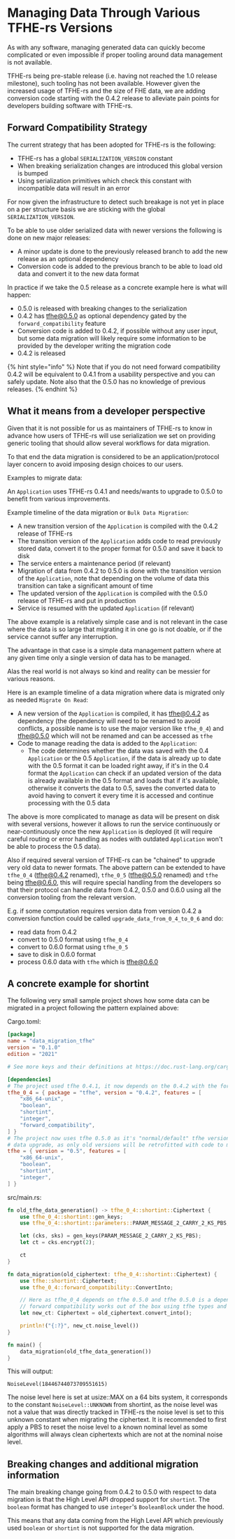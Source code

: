 # Managing Data Through Various TFHE-rs Versions

As with any software, managing generated data can quickly become complicated or even impossible if proper tooling around data management is not available.

TFHE-rs being pre-stable release (i.e. having not reached the 1.0 release milestone), such tooling has not been available. However given the increased usage of TFHE-rs and the size of FHE data, we are adding conversion code starting with the 0.4.2 release to alleviate pain points for developers building software with TFHE-rs.

## Forward Compatibility Strategy

The current strategy that has been adopted for TFHE-rs is the following:

- TFHE-rs has a global `SERIALIZATION_VERSION` constant
- When breaking serialization changes are introduced this global version is bumped
- Using serialization primitives which check this constant with incompatible data will result in an error

For now given the infrastructure to detect such breakage is not yet in place on a per structure basis we are sticking with the global `SERIALIZATION_VERSION`.

To be able to use older serialized data with newer versions the following is done on new major releases:

- A minor update is done to the previously released branch to add the new release as an optional dependency
- Conversion code is added to the previous branch to be able to load old data and convert it to the new data format

In practice if we take the 0.5 release as a concrete example here is what will happen:

- 0.5.0 is released with breaking changes to the serialization
- 0.4.2 has tfhe@0.5.0 as optional dependency gated by the `forward_compatibility` feature
- Conversion code is added to 0.4.2, if possible without any user input, but some data migration will likely require some information to be provided by the developer writing the migration code
- 0.4.2 is released

{% hint style="info" %}
Note that if you do not need forward compatibility 0.4.2 will be equivalent to 0.4.1 from a usability perspective and you can safely update.
Note also that the 0.5.0 has no knowledge of previous releases.
{% endhint %}

## What it means from a developer perspective

Given that it is not possible for us as maintainers of TFHE-rs to know in advance how users of TFHE-rs will use serialization we set on providing generic tooling that should allow several workflows for data migration.

To that end the data migration is considered to be an application/protocol layer concern to avoid imposing design choices to our users.

Examples to migrate data:

An `Application` uses TFHE-rs 0.4.1 and needs/wants to upgrade to 0.5.0 to benefit from various improvements.

Example timeline of the data migration or `Bulk Data Migration`:
- A new transition version of the `Application` is compiled with the 0.4.2 release of TFHE-rs
- The transition version of the `Application` adds code to read previously stored data, convert it to the proper format for 0.5.0 and save it back to disk
- The service enters a maintenance period (if relevant)
- Migration of data from 0.4.2 to 0.5.0 is done with the transition version of the `Application`, note that depending on the volume of data this transition can take a significant amount of time
- The updated version of the `Application` is compiled with the 0.5.0 release of TFHE-rs and put in production
- Service is resumed with the updated `Application` (if relevant)

The above example is a relatively simple case and is not relevant in the case where the data is so large that migrating it in one go is not doable, or if the service cannot suffer any interruption.

The advantage in that case is a simple data management pattern where at any given time only a single version of data has to be managed.

Alas the real world is not always so kind and reality can be messier for various reasons.

Here is an example timeline of a data migration where data is migrated only as needed `Migrate On Read`:
- A new version of the `Application` is compiled, it has tfhe@0.4.2 as dependency (the dependency will need to be renamed to avoid conflicts, a possible name is to use the major version like `tfhe_0_4`) and tfhe@0.5.0 which will not be renamed and can be accessed as `tfhe`
- Code to manage reading the data is added to the `Application`:
    - The code determines whether the data was saved with the 0.4 `Application` or the 0.5 `Application`, if the data is already up to date with the 0.5 format it can be loaded right away, if it's in the 0.4 format the `Application` can check if an updated version of the data is already available in the 0.5 format and loads that if it's available, otherwise it converts the data to 0.5, saves the converted data to avoid having to convert it every time it is accessed and continue processing with the 0.5 data

The above is more complicated to manage as data will be present on disk with several versions, however it allows to run the service continuously or near-continuously once the new `Application` is deployed (it will require careful routing or error handling as nodes with outdated `Application` won't be able to process the 0.5 data).

Also if required several version of TFHE-rs can be "chained" to upgrade very old data to newer formats.
The above pattern can be extended to have `tfhe_0_4` (tfhe@0.4.2 renamed), `tfhe_0_5` (tfhe@0.5.0 renamed) and `tfhe` being tfhe@0.6.0, this will require special handling from the developers so that their protocol can handle data from 0.4.2, 0.5.0 and 0.6.0 using all the conversion tooling from the relevant version.

E.g. if some computation requires version data from version 0.4.2 a conversion function could be called `upgrade_data_from_0_4_to_0_6` and do:

- read data from 0.4.2
- convert to 0.5.0 format using `tfhe_0_4`
- convert to 0.6.0 format using `tfhe_0_5`
- save to disk in 0.6.0 format
- process 0.6.0 data with `tfhe` which is tfhe@0.6.0

## A concrete example for shortint

The following very small sample project shows how some data can be migrated in a project following the pattern explained above:

Cargo.toml:

```toml
[package]
name = "data_migration_tfhe"
version = "0.1.0"
edition = "2021"

# See more keys and their definitions at https://doc.rust-lang.org/cargo/reference/manifest.html

[dependencies]
# The project used tfhe 0.4.1, it now depends on the 0.4.2 with the forward compatibility code
tfhe_0_4 = { package = "tfhe", version = "0.4.2", features = [
    "x86_64-unix",
    "boolean",
    "shortint",
    "integer",
    "forward_compatibility",
] }
# The project now uses tfhe 0.5.0 as it's "normal/default" tfhe version for all processing except
# data upgrade, as only old versions will be retrofitted with code to migrate code to newer versions
tfhe = { version = "0.5", features = [
    "x86_64-unix",
    "boolean",
    "shortint",
    "integer",
] }
```

src/main.rs:

```rust
fn old_tfhe_data_generation() -> tfhe_0_4::shortint::Ciphertext {
    use tfhe_0_4::shortint::gen_keys;
    use tfhe_0_4::shortint::parameters::PARAM_MESSAGE_2_CARRY_2_KS_PBS;

    let (cks, sks) = gen_keys(PARAM_MESSAGE_2_CARRY_2_KS_PBS);
    let ct = cks.encrypt(2);

    ct
}

fn data_migration(old_ciphertext: tfhe_0_4::shortint::Ciphertext) {
    use tfhe::shortint::Ciphertext;
    use tfhe_0_4::forward_compatibility::ConvertInto;

    // Here as tfhe_0_4 depends on tfhe 0.5.0 and tfhe 0.5.0 is a dependency of our project the
    // forward compatibility works out of the box using tfhe types and the tfhe_0_4 conversion code
    let new_ct: Ciphertext = old_ciphertext.convert_into();

    println!("{:?}", new_ct.noise_level())
}

fn main() {
    data_migration(old_tfhe_data_generation())
}
```

This will output:

```console
NoiseLevel(18446744073709551615)
```

The noise level here is set at usize::MAX on a 64 bits system, it corresponds to the constant `NoiseLevel::UNKNOWN` from shortint, as the noise level was not a value that was directly tracked in TFHE-rs the noise level is set to this unknown constant when migrating the ciphertext. It is recommended to first apply a PBS to reset the noise level to a known nominal level as some algorithms will always clean ciphertexts which are not at the nominal noise level.

## Breaking changes and additional migration information

The main breaking change going from 0.4.2 to 0.5.0 with respect to data migration is that the High Level API dropped support for `shortint`. The `boolean` format has changed to use `integer`'s `BooleanBlock` under the hood.

This means that any data coming from the High Level API which previously used `boolean` or `shortint` is not supported for the data migration.
